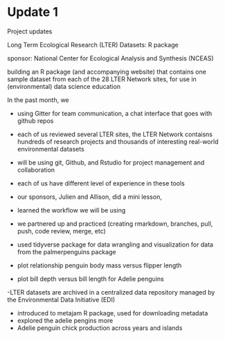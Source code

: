 # Update 1
Project updates

Long Term Ecological Research (LTER) Datasets: R package

sponsor: National Center for Ecological Analysis and Synthesis (NCEAS)

building an R package (and accompanying website) that contains one sample dataset from each of the 28 LTER Network sites, for use in (environmental) data science education


In the past month, we

- using Gitter for team communication, a chat interface that goes with github repos

- each of us reviewed several LTER sites, 
the LTER Network contaisns hundreds of research projects and thousands of interesting real-world environmental datasets

- will be using git, Github, and Rstudio for project management and collaboration
- each of us have different level of experience in these tools
- our sponsors, Julien and Allison, did a mini lesson, 
- learned the workflow we will be using
- we partnered up and practiced (creating rmarkdown, branches, pull, push, code review, merge, etc)
- used tidyverse package for data wrangling and visualization for data from the palmerpenguins package
- plot relationship penguin body mass versus flipper length 
- plot bill depth versus bill length for Adelie penguins


-LTER datasets are archived in a centralized data repository managed by the Environmental Data Initiative (EDI)
- introduced to metajam R package, used for downloading metadata
- explored the adelie pengins more
- Adelie penguin chick production across years and islands

